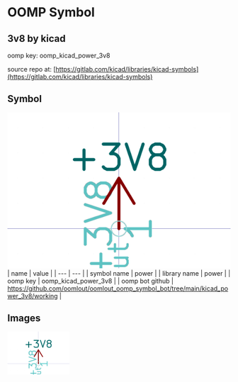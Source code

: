 # OOMP Symbol  
## 3v8  by kicad  
  
oomp key: oomp_kicad_power_3v8  
  
source repo at: [https://gitlab.com/kicad/libraries/kicad-symbols](https://gitlab.com/kicad/libraries/kicad-symbols)  
## Symbol  
  
[![working.png](working_600.png)](working.png)  
| name | value | 
| --- | --- | 
| symbol name | power | 
| library name | power | 
| oomp key | oomp_kicad_power_3v8 | 
| oomp bot github | https://github.com/oomlout/oomlout_oomp_symbol_bot/tree/main/kicad_power_3v8/working | 
## Images  
  
[![working.png](working_140.png)](working.png)  
